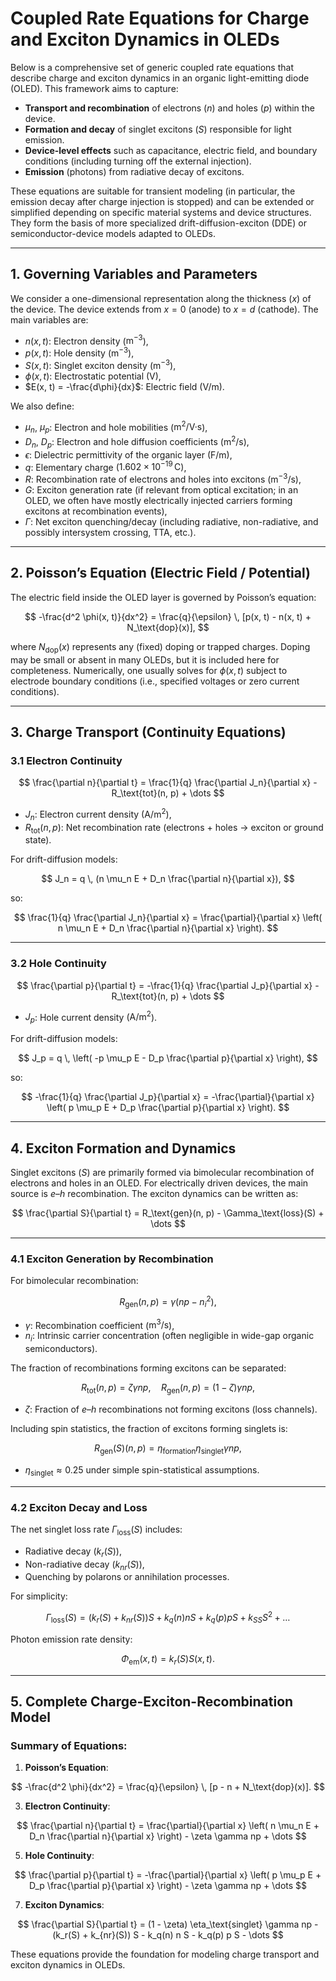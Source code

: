# Coupled Rate Equations for Charge and Exciton Dynamics in OLEDs

Below is a comprehensive set of generic coupled rate equations that describe charge and exciton dynamics in an organic light-emitting diode (OLED). This framework aims to capture:

- **Transport and recombination** of electrons ($n$) and holes ($p$) within the device.
- **Formation and decay** of singlet excitons ($S$) responsible for light emission.
- **Device-level effects** such as capacitance, electric field, and boundary conditions (including turning off the external injection).
- **Emission** (photons) from radiative decay of excitons.

These equations are suitable for transient modeling (in particular, the emission decay after charge injection is stopped) and can be extended or simplified depending on specific material systems and device structures. They form the basis of more specialized drift-diffusion-exciton (DDE) or semiconductor-device models adapted to OLEDs.

---

## 1. Governing Variables and Parameters

We consider a one-dimensional representation along the thickness ($x$) of the device. The device extends from $x=0$ (anode) to $x=d$ (cathode). The main variables are:

- $n(x, t)$: Electron density ($\text{m}^{-3}$),
- $p(x, t)$: Hole density ($\text{m}^{-3}$),
- $S(x, t)$: Singlet exciton density ($\text{m}^{-3}$),
- $\phi(x, t)$: Electrostatic potential (V),
- $E(x, t) = -\frac{d\phi}{dx}$: Electric field (V/m).

We also define:

- $\mu_n$, $\mu_p$: Electron and hole mobilities ($\text{m}^2/\text{V·s}$),
- $D_n$, $D_p$: Electron and hole diffusion coefficients ($\text{m}^2/\text{s}$),
- $\epsilon$: Dielectric permittivity of the organic layer (F/m),
- $q$: Elementary charge ($1.602 \times 10^{-19} \, \text{C}$),
- $R$: Recombination rate of electrons and holes into excitons ($\text{m}^{-3}/\text{s}$),
- $G$: Exciton generation rate (if relevant from optical excitation; in an OLED, we often have mostly electrically injected carriers forming excitons at recombination events),
- $\Gamma$: Net exciton quenching/decay (including radiative, non-radiative, and possibly intersystem crossing, TTA, etc.).

---

## 2. Poisson’s Equation (Electric Field / Potential)

The electric field inside the OLED layer is governed by Poisson’s equation:

$$
-\frac{d^2 \phi(x, t)}{dx^2} = \frac{q}{\epsilon} \, [p(x, t) - n(x, t) + N_\text{dop}(x)],
$$

where $N_\text{dop}(x)$ represents any (fixed) doping or trapped charges. Doping may be small or absent in many OLEDs, but it is included here for completeness. Numerically, one usually solves for $\phi(x, t)$ subject to electrode boundary conditions (i.e., specified voltages or zero current conditions).

---

## 3. Charge Transport (Continuity Equations)

### 3.1 Electron Continuity

$$
\frac{\partial n}{\partial t} = \frac{1}{q} \frac{\partial J_n}{\partial x} - R_\text{tot}(n, p) + \dots
$$

- $J_n$: Electron current density ($\text{A}/\text{m}^2$),
- $R_\text{tot}(n, p)$: Net recombination rate (electrons + holes $\rightarrow$ exciton or ground state).

For drift-diffusion models:

$$
J_n = q \, (n \mu_n E + D_n \frac{\partial n}{\partial x}),
$$

so:

$$
\frac{1}{q} \frac{\partial J_n}{\partial x} = \frac{\partial}{\partial x} \left( n \mu_n E + D_n \frac{\partial n}{\partial x} \right).
$$

---

### 3.2 Hole Continuity

$$
\frac{\partial p}{\partial t} = -\frac{1}{q} \frac{\partial J_p}{\partial x} - R_\text{tot}(n, p) + \dots
$$

- $J_p$: Hole current density ($\text{A}/\text{m}^2$).

For drift-diffusion models:

$$
J_p = q \, \left( -p \mu_p E - D_p \frac{\partial p}{\partial x} \right),
$$

so:

$$
-\frac{1}{q} \frac{\partial J_p}{\partial x} = -\frac{\partial}{\partial x} \left( p \mu_p E + D_p \frac{\partial p}{\partial x} \right).
$$

---

## 4. Exciton Formation and Dynamics

Singlet excitons ($S$) are primarily formed via bimolecular recombination of electrons and holes in an OLED. For electrically driven devices, the main source is $e$–$h$ recombination. The exciton dynamics can be written as:

$$
\frac{\partial S}{\partial t} = R_\text{gen}(n, p) - \Gamma_\text{loss}(S) + \dots
$$

---

### 4.1 Exciton Generation by Recombination

For bimolecular recombination:

$$
R_\text{gen}(n, p) = \gamma (np - n_i^2),
$$

- $\gamma$: Recombination coefficient ($\text{m}^3/\text{s}$),
- $n_i$: Intrinsic carrier concentration (often negligible in wide-gap organic semiconductors).

The fraction of recombinations forming excitons can be separated:

$$
R_\text{tot}(n, p) = \zeta \gamma np, \quad R_\text{gen}(n, p) = (1 - \zeta) \gamma np,
$$

- $\zeta$: Fraction of $e$–$h$ recombinations not forming excitons (loss channels).

Including spin statistics, the fraction of excitons forming singlets is:

$$
R_\text{gen}(S)(n, p) = \eta_\text{formation} \eta_\text{singlet} \gamma np,
$$

- $\eta_\text{singlet} \approx 0.25$ under simple spin-statistical assumptions.

---

### 4.2 Exciton Decay and Loss

The net singlet loss rate $\Gamma_\text{loss}(S)$ includes:

- Radiative decay ($k_r(S)$),
- Non-radiative decay ($k_{nr}(S)$),
- Quenching by polarons or annihilation processes.

For simplicity:

$$
\Gamma_\text{loss}(S) = (k_r(S) + k_{nr}(S)) S + k_q(n) n S + k_q(p) p S + k_{SS} S^2 + \dots
$$

Photon emission rate density:

$$
\Phi_\text{em}(x, t) = k_r(S) S(x, t).
$$

---

## 5. Complete Charge-Exciton-Recombination Model

### Summary of Equations:

1. **Poisson’s Equation**:
   
$$
-\frac{d^2 \phi}{dx^2} = \frac{q}{\epsilon} \, [p - n + N_\text{dop}(x)].
$$

3. **Electron Continuity**:
   
$$
\frac{\partial n}{\partial t} = \frac{\partial}{\partial x} \left( n \mu_n E + D_n \frac{\partial n}{\partial x} \right) - \zeta \gamma np + \dots
$$

5. **Hole Continuity**:

$$
\frac{\partial p}{\partial t} = -\frac{\partial}{\partial x} \left( p \mu_p E + D_p \frac{\partial p}{\partial x} \right) - \zeta \gamma np + \dots
$$

7. **Exciton Dynamics**:

$$
\frac{\partial S}{\partial t} = (1 - \zeta) \eta_\text{singlet} \gamma np - (k_r(S) + k_{nr}(S)) S - k_q(n) n S - k_q(p) p S - \dots
$$

These equations provide the foundation for modeling charge transport and exciton dynamics in OLEDs.

